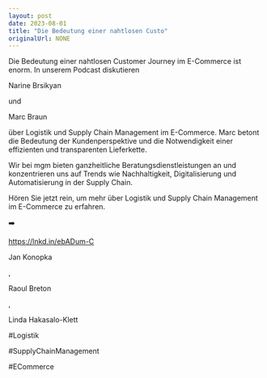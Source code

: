 ```yaml
---
layout: post
date: 2023-08-01
title: "Die Bedeutung einer nahtlosen Custo"
originalUrl: NONE
---
```


Die Bedeutung einer nahtlosen Customer Journey im E-Commerce ist enorm. In unserem Podcast diskutieren

Narine Brsikyan

und

Marc Braun

über Logistik und Supply Chain Management im E-Commerce. Marc betont die Bedeutung der Kundenperspektive und die Notwendigkeit einer effizienten und transparenten Lieferkette.

Wir bei mgm bieten ganzheitliche Beratungsdienstleistungen an und konzentrieren uns auf Trends wie Nachhaltigkeit, Digitalisierung und Automatisierung in der Supply Chain.

Hören Sie jetzt rein, um mehr über Logistik und Supply Chain Management im E-Commerce zu erfahren.

➡️

https://lnkd.in/ebADum-C

Jan Konopka

,

Raoul Breton

,

Linda Hakasalo-Klett

#Logistik

#SupplyChainManagement

#ECommerce